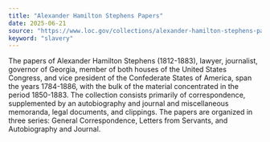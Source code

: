 ```yaml
---
title: "Alexander Hamilton Stephens Papers"
date: 2025-06-21
source: "https://www.loc.gov/collections/alexander-hamilton-stephens-papers/about-this-collection/"
keyword: "slavery"
---
```


The papers of Alexander Hamilton Stephens (1812-1883), lawyer, journalist, governor of Georgia, member of both houses of the United States Congress, and vice president of the Confederate States of America, span the years 1784-1886, with the bulk of the material concentrated in the period 1850-1883. The collection consists primarily of correspondence, supplemented by an autobiography and journal and miscellaneous memoranda, legal documents, and clippings. The papers are organized in three series: General Correspondence, Letters from Servants, and Autobiography and Journal.

